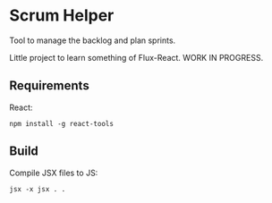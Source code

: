 # Scrum Helper

Tool to manage the backlog and plan sprints.

Little project to learn something of Flux-React. WORK IN PROGRESS.

## Requirements

React:

    npm install -g react-tools

## Build

Compile JSX files to JS:

    jsx -x jsx . .

